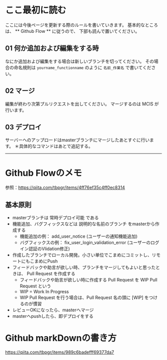 # ここ最初に読む

ここには今後ページを更新する際のルールを書いていきます。
基本的なところは、 ** Github Flow ** に従うので、
下部も読んで置いてください。

## 01 何か追加および編集をする時
なにか追加および編集をする場合は新しいブランチを切ってください。
その場合の命名規則は
`yourname_functionname`
のように `名前_作業名` で書いてください。

## 02 マージ
編集が終わり次第プルリクエストを出してください。
マージするのは MCIS が行います。

## 03 デプロイ
サーバーへのアップロードはmasterブランチにマージしたあとすぐに行います。
＊具体的なコマンドはあとで追記する。

***

# Github Flowのメモ
参照：https://qiita.com/tbpgr/items/4ff76ef35c4ff0ec8314

## 基本原則
- masterブランチは 常時デプロイ可能 である
- 機能追加、バグフィックスなどは 説明的な名前のブランチ をmasterから作成する
  - 機能追加の例： add_user_notice (ユーザーの通知機能追加)
  - バグフィックスの例： fix_user_login_validation_error (ユーザーのログイン認証のVlidation修正)
- 作成したブランチでローカル開発。小さい単位でこまめにコミットし、リモートにもこまめにPush
- フィードバックや助言が欲しい時、ブランチをマージしてもよいと思ったときは、 Pull Request を作成する
  - フィードバックや助言が欲しい時に作成する Pull Request を WIP Pull Request という
  - WIP = Work In Progress
  - WIP Pull Request を行う場合は、Pull Request 名の頭に [WIP] をつけるのが慣習
- レビューOKになったら、masterへマージ
- masterへpushしたら、即デプロイをする

# Github markDownの書き方
https://qiita.com/tbpgr/items/989c6badefff69377da7
